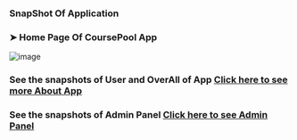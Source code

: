 ### SnapShot Of Application

### ➤ Home Page Of CoursePool App

![image](https://github.com/Dharmesh-Poriya07/CoursePool/assets/87079541/e37ac27d-7e50-4c95-a574-a8bebed631d8)

### See the snapshots of User and OverAll of App [Click here to see more About App]('./User/userSnapshots.md')

### See the snapshots of Admin Panel [Click here to see Admin Panel]('./Admin/adminSnapshots.md')
